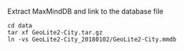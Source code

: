 Extract MaxMindDB and link to the database file

    cd data
    tar xf GeoLite2-City.tar.gz
    ln -vs GeoLite2-City_20180102/GeoLite2-City.mmdb
